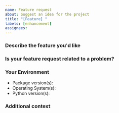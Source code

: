```yaml
---
name: Feature request
about: Suggest an idea for the project
title: "[Feature] "
labels: [enhancement]
assignees:
---
```


### Describe the feature you'd like

<!-- A clear and concise description of what you want to happen. -->

<!-- Got some time on your hands and want to contribute a patch? You're freaking awesome! Please include that below. -->

### Is your feature request related to a problem?

<!-- A clear and concise description of what the problem is. Ex. I'm always frustrated when [...] -->

### Your Environment

<!-- It can help for us to know how you're using the package -->

- Package version(s):
- Operating System(s):
- Python version(s):

### Additional context

<!-- Add any other context or screenshots about the feature request here. -->
